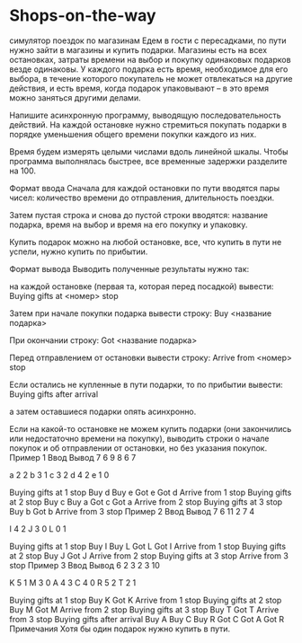 # Shops-on-the-way
симулятор поездок по магазинам
Едем в гости с пересадками, по пути нужно зайти в магазины и купить подарки. Магазины есть на всех остановках, затраты времени на выбор и покупку одинаковых подарков везде одинаковы. У каждого подарка есть время, необходимое для его выбора, в течение которого покупатель не может отвлекаться на другие действия, и есть время, когда подарок упаковывают – в это время можно заняться другими делами.

Напишите асинхронную программу, выводящую последовательность действий. На каждой остановке нужно стремиться покупать подарки в порядке уменьшения общего времени покупки каждого из них.

Время будем измерять целыми числами вдоль линейной шкалы. Чтобы программа выполнялась быстрее, все временные задержки разделите на 100.

Формат ввода
Сначала для каждой остановки по пути вводятся пары чисел:
количество времени до отправления, длительность поездки.

Затем пустая строка и снова до пустой строки вводятся:
название подарка, время на выбор и время на его покупку и упаковку.

Купить подарок можно на любой остановке, все, что купить в пути не успели, нужно купить по прибытии.

Формат вывода
Выводить полученные результаты нужно так:

на каждой остановке (первая та, которая перед посадкой) вывести:
Buying gifts at <номер> stop

Затем при начале покупки подарка вывести строку:
Buy <название подарка>

При окончании строку:
Got <название подарка>

Перед отправлением от остановки вывести строку:
Arrive from <номер> stop

Если остались не купленные в пути подарки, то по прибытии вывести:
Buying gifts after arrival

а затем оставшиеся подарки опять асинхронно.

Если на какой-то остановке не можем купить подарки (они закончились или недостаточно времени на покупку), выводить строки о начале покупок и об отправлении от остановки, но без указания покупок.
Пример 1
Ввод	Вывод
7 6
9 8
6 7

a 2 2
b 3 1
c 3 2
d 4 2
e 1 0

Buying gifts at 1 stop
Buy d
Buy e
Got e
Got d
Arrive from 1 stop
Buying gifts at 2 stop
Buy c
Buy a
Got c
Got a
Arrive from 2 stop
Buying gifts at 3 stop
Buy b
Got b
Arrive from 3 stop
Пример 2
Ввод	Вывод
7 6
11 2
7 4

I 4 2
J 3 0
L 0 1

Buying gifts at 1 stop
Buy I
Buy L
Got L
Got I
Arrive from 1 stop
Buying gifts at 2 stop
Buy J
Got J
Arrive from 2 stop
Buying gifts at 3 stop
Arrive from 3 stop
Пример 3
Ввод	Вывод
6 2
3 2
3 10

K 5 1
M 3 0
A 4 3
C 4 0
R 5 2
T 2 1

Buying gifts at 1 stop
Buy K
Got K
Arrive from 1 stop
Buying gifts at 2 stop
Buy M
Got M
Arrive from 2 stop
Buying gifts at 3 stop
Buy T
Got T
Arrive from 3 stop
Buying gifts after arrival
Buy A
Buy C
Buy R
Got C
Got A
Got R
Примечания
Хотя бы один подарок нужно купить в пути.
